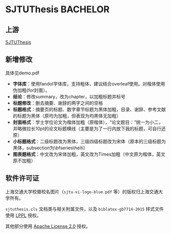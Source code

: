 # SJTUThesis BACHELOR

## 上游
[SJTUThesis](https://github.com/sjtug/SJTUThesis)

## 新增修改
具体见demo.pdf
- **字体库**：使用fandol字体库，支持粗体，建议结合overleaf使用。对楷体使用伪加粗(for封面）。
- **结论**：修改summary，改为chapter，以加粗标题并标号
- **标题修改**：删去摘要、谢辞的两字之间的空格
- **标题格式**：摘要页的标题、数字章节标题为黑体加粗，目录、谢辞、参考文献的标题为黑体（原均为加粗，但表现为均黑体无加粗）
- **封面格式**：学士学位论文为楷体加粗（原楷体），“论文题目：”统一为小二，并略微拉长10pt的论文标题横线（主要是为了一行内放下我的标题，可自行还原）
- **小标题格式**：二级标题改为黑体，三级四级标题改为宋体（原本的三级标题为黑体，subsection为\bfseries\heiti）
- **图表题格式**：中文改为宋体加粗，英文改为Times加粗（中文原为楷体，英文原不加粗）

## 软件许可证

上海交通大学校徽校名图片（`sjtu-vi-logo-blue.pdf` 等）的版权归上海交通大学所有。

`sjtuthesis.cls` 文档类与相关附属文件，以及 `biblatex-gb7714-2015` 样式文件使用 [LPPL](https://www.latex-project.org/lppl.txt) 授权。

其他部分使用 [Apache License 2.0](LICENSE) 授权。
